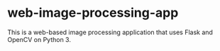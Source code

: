 # web-image-processing-app
This is a web-based image processing application that uses Flask and OpenCV on Python 3.

